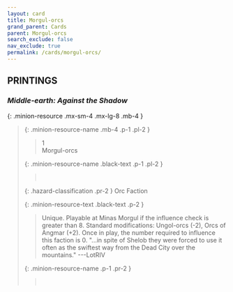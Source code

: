 ```yaml
---
layout: card
title: Morgul-orcs
grand_parent: Cards
parent: Morgul-orcs
search_exclude: false
nav_exclude: true
permalink: /cards/morgul-orcs/
---
```


## PRINTINGS


### _Middle-earth: Against the Shadow_

{: .minion-resource .mx-sm-4 .mx-lg-8 .mb-4 }
> {: .minion-resource-name .mb-4 .p-1 .pl-2 }
> > <div class="hazard-mp">1</div>
> > <div class="card-name">Morgul-orcs</div>
>
> {: .minion-resource-name .black-text .p-1 .pl-2 }
> > &nbsp;
>
> {: .hazard-classification .pr-2 }
> Orc Faction
>
> {: .minion-resource-text .black-text .p-2 }
> > Unique. Playable at Minas Morgul if the influence check is greater than 8. Standard modifications: Ungol-orcs (-2), Orcs of Angmar (+2). Once in play, the number required to influence this faction is 0.  "...in spite of Shelob they were forced to use it often as the swiftest way from the Dead City over the mountains." ---LotRIV 
> 
> {: .minion-resource-name .p-1 .pr-2 }
> > <div class="card-shield"></div>
> > <div class="card-corruption-white">&nbsp;</div>
